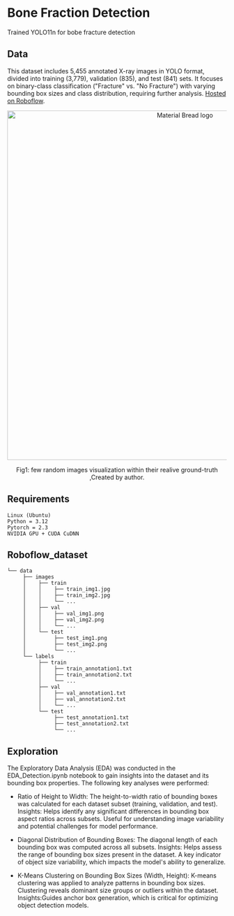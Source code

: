 # Bone Fraction Detection 

Trained YOLO11n for bobe fracture detection
## Data  

This dataset includes 5,455 annotated X-ray images in YOLO format, divided into training (3,779), validation (835), and test (841) sets. It focuses on binary-class classification ("Fracture" vs. "No Fracture") with varying bounding box sizes and class distribution, requiring further analysis. [Hosted on Roboflow](https://universe.roboflow.com/fracture-uofxm/bone-fracture-detection-ivsy6/dataset/1). 

<div align="center">
    <img width="800" src="/asset/YOLO.png" alt="Material Bread logo">
    <p style="text-align: center;">Fig1: few random images visualization within their realive ground-truth ,Created by author.</p>   
</div>


## Requirements

    Linux (Ubuntu)
    Python = 3.12
    Pytorch = 2.3
    NVIDIA GPU + CUDA CuDNN

## Roboflow_dataset
    └── data
         ├── images
         │    ├── train
         │    │    ├── train_img1.jpg
         │    │    ├── train_img2.jpg
         │    │    └── ...
         │    ├── val
         │    │    ├── val_img1.png
         │    │    ├── val_img2.png
         │    │    └── ...
         │    └── test
         │         ├── test_img1.png
         │         ├── test_img2.png
         │         └── ...
         └── labels
              ├── train
              │    ├── train_annotation1.txt
              │    ├── train_annotation2.txt
              │    └── ...
              ├── val
              │    ├── val_annotation1.txt
              │    ├── val_annotation2.txt
              │    └── ...
              └── test
                   ├── test_annotation1.txt
                   ├── test_annotation2.txt
                   └── ...


## Exploration

The Exploratory Data Analysis (EDA) was conducted in the EDA_Detection.ipynb notebook to gain insights into the dataset and its bounding box properties. The following key analyses were performed:

- Ratio of Height to Width:
        The height-to-width ratio of bounding boxes was calculated for each dataset subset (training, validation, and test).
        Insights:
            Helps identify any significant differences in bounding box aspect ratios across subsets.
            Useful for understanding image variability and potential challenges for model performance.

- Diagonal Distribution of Bounding Boxes:
        The diagonal length of each bounding box was computed across all subsets.
        Insights:
            Helps assess the range of bounding box sizes present in the dataset.
            A key indicator of object size variability, which impacts the model's ability to generalize.

- K-Means Clustering on Bounding Box Sizes (Width, Height):
        K-means clustering was applied to analyze patterns in bounding box sizes.
        Clustering reveals dominant size groups or outliers within the dataset.
        Insights:Guides anchor box generation, which is critical for optimizing object detection models.




